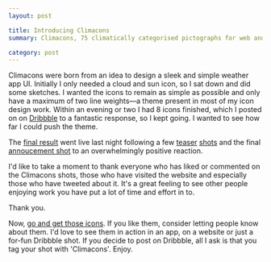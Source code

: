 ```yaml
---
layout: post

title: Introducing Climacons
summary: Climacons, 75 climatically categorised pictographs for web and UI design.

category: post
---
```

Climacons were born from an idea to design a sleek and simple weather app UI. Initially I only needed a cloud and sun icon, so I sat down and did some sketches. I wanted the icons to remain as simple as possible and only have a maximum of two line weights—a theme present in most of my icon design work. Within an evening or two I had 8 icons finished, which I posted on on [Dribbble](http://dribbble.com/shots/536251-Weather-Icons) to a fantastic response, so I kept going. I wanted to see how far I could push the theme.

The [final result](http://adamwhitcroft.com/climacons/) went live last night following a few [teaser](http://dribbble.com/shots/540487-Climacons-teaser) [shots](http://dribbble.com/shots/540511-Climacons-teaser-2) and the final [annoucement shot](http://dribbble.com/shots/544084-Climacons) to an overwhelmingly positive reaction.

I'd like to take a moment to thank everyone who has liked or commented on the Climacons shots, those who have visited the website and especially those who have tweeted about it. It's a great feeling to see other people enjoying work you have put a lot of time and effort in to.

Thank you.

Now, [go and get those icons](http://adamwhitcroft.com/climacons/). If you like them, consider letting people know about them. I'd love to see them in action in an app, on a website or just a for-fun Dribbble shot. If you decide to post on Dribbble, all I ask is that you tag your shot with 'Climacons'. Enjoy.